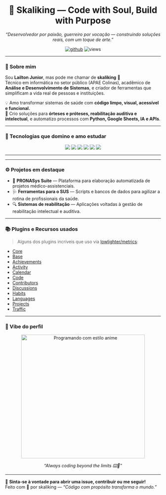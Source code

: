 <!-- README.md para o perfil GitHub de Lailton Junior (skaliking) -->

<h1 align="center">👑 Skaliking — Code with Soul, Build with Purpose</h1>
<p align="center">
  <i>“Desenvolvedor por paixão, guerreiro por vocação — construindo soluções reais, com um toque de arte.”</i>
</p>

<p align="center">
  <a href="https://github.com/lailtonjunior"><img src="https://img.shields.io/badge/GitHub-lailtonjunior-181717?style=for-the-badge&logo=github&logoColor=white" alt="github" /></a>
  <img src="https://komarev.com/ghpvc/?username=lailtonjunior&label=Profile+views&color=blueviolet&style=flat" alt="views"/>
</p>

---

### 🧠 Sobre mim

Sou **Lailton Junior**, mas pode me chamar de **skaliking** 👑  
Técnico em informática no setor público (APAE Colinas), acadêmico de **Análise e Desenvolvimento de Sistemas**, e criador de ferramentas que simplificam a vida real de pessoas e instituições.  

💡 Amo transformar sistemas de saúde com **código limpo, visual, acessível e funcional.**  
🎯 Crio soluções para **órteses e próteses, reabilitação auditiva e intelectual**, e automatizo processos com **Python, Google Sheets, IA e APIs**.

---

### 🚀 Tecnologias que domino e amo estudar

<p align="center">
  <img src="https://img.shields.io/badge/Python-3776AB?style=for-the-badge&logo=python&logoColor=white" />
  <img src="https://img.shields.io/badge/HTML5-E34F26?style=for-the-badge&logo=html5&logoColor=white" />
  <img src="https://img.shields.io/badge/CSS3-1572B6?style=for-the-badge&logo=css3&logoColor=white" />
  <img src="https://img.shields.io/badge/SQL-4479A1?style=for-the-badge&logo=postgresql&logoColor=white" />
  <img src="https://img.shields.io/badge/Linux-FCC624?style=for-the-badge&logo=linux&logoColor=black" />
  <img src="https://img.shields.io/badge/GitHub-181717?style=for-the-badge&logo=github&logoColor=white" />
</p>

---

<!-- ### 🏆 Achievements (via GitHub Metrics)

<p align="center">
  <img src="https://raw.githubusercontent.com/lailtonjunior/lailtonjunior/github-metrics/metrics.plugin.achievements.compact.svg" alt="Achievements" />
</p>

---

### 📈 GitHub Metrics em ação

<p align="center">
  <img src="https://raw.githubusercontent.com/lailtonjunior/lailtonjunior/github-metrics/metrics.base.svg" alt="Base Metrics" />
  <img src="https://raw.githubusercontent.com/lailtonjunior/lailtonjunior/github-metrics/metrics.plugin.languages.svg" alt="Languages Used" />
  <img src="https://raw.githubusercontent.com/lailtonjunior/lailtonjunior/github-metrics/metrics.plugin.calendar.svg" alt="Commit Calendar" />
  <img src="https://raw.githubusercontent.com/lailtonjunior/lailtonjunior/github-metrics/metrics.plugin.projects.svg" alt="Projects" />
  <img src="https://raw.githubusercontent.com/lailtonjunior/lailtonjunior/github-metrics/metrics.plugin.traffic.svg" alt="Traffic" />
</p>
-->
---

### ⚙️ Projetos em destaque

- 🧠 **PRONASys Suite** — Plataforma para elaboração automatizada de projetos médico-assistenciais.
- 🩺 **Ferramentas para o SUS** — Scripts e bancos de dados para agilizar a rotina de profissionais da saúde.
- 🔍 **Sistemas de reabilitação** — Aplicações voltadas à gestão de reabilitação intelectual e auditiva.

---

### 📚 Plugins e Recursos usados

> Alguns dos plugins incríveis que uso via [lowlighter/metrics](https://github.com/lowlighter/metrics):

- [Core](https://github.com/lowlighter/metrics/blob/master/source/plugins/core/README.md)
- [Base](https://github.com/lowlighter/metrics/blob/master/source/plugins/base/README.md)
- [Achievements](https://github.com/lowlighter/metrics/blob/master/source/plugins/achievements/README.md)
- [Activity](https://github.com/lowlighter/metrics/blob/master/source/plugins/activity/README.md)
- [Calendar](https://github.com/lowlighter/metrics/blob/master/source/plugins/calendar/README.md)
- [Code](https://github.com/lowlighter/metrics/blob/master/source/plugins/code/README.md)
- [Contributors](https://github.com/lowlighter/metrics/blob/master/source/plugins/contributors/README.md)
- [Discussions](https://github.com/lowlighter/metrics/blob/master/source/plugins/discussions/README.md)
- [Habits](https://github.com/lowlighter/metrics/blob/master/source/plugins/habits/README.md)
- [Languages](https://github.com/lowlighter/metrics/blob/master/source/plugins/languages/README.md)
- [Projects](https://github.com/lowlighter/metrics/blob/master/source/plugins/projects/README.md)
- [Traffic](https://github.com/lowlighter/metrics/blob/master/source/plugins/traffic/README.md)

---

### 👾 Vibe do perfil

<p align="center">
  <img src="https://media.giphy.com/media/n7UevNKEuepLW/giphy.gif" width="400" alt="Programando com estilo anime" />
</p>

<p align="center"><i>“Always coding beyond the limits ⌨️👾”</i></p>

---

💬 **Sinta-se à vontade para abrir uma issue, contribuir ou me seguir!**  
Feito com 💙 por skaliking — *“Código com propósito transforma o mundo.”*

